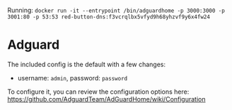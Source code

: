 Running:
`docker run -it --entrypoint /bin/adguardhome -p 3000:3000 -p 3001:80 -p 53:53 red-button-dns:f3vcrqlbx5vfyd9h68yhzvf9y6x4fw24`

# Adguard

The included config is the default with a few changes:
- username: `admin`, password: `password`

To configure it, you can review the configuration options here: https://github.com/AdguardTeam/AdGuardHome/wiki/Configuration
